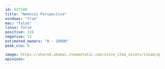 ```yaml
---
id: 537140
title: "Nemesis Perspective"
windows: "true"
mac: "false"
linux: false
positive: 116
negative: 13
estimated_owners: "0 - 20000"
peak_ccu: 0

image: https://shared.akamai.steamstatic.com/store_item_assets/steam/apps/537140/header.jpg?t=1515609688
opinions:
---
```

